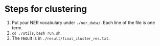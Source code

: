# Steps for clustering
1. Put your NER vocabulary under `./ner_data/`. Each line of the file is one term.
2. `cd ./utils`, `bash run.sh`.
3. The result is in `./result/final_cluster_res.txt`.